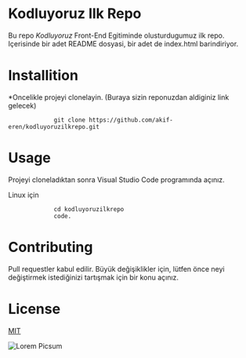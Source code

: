 # Kodluyoruz Ilk Repo

Bu геро *Kodluyoruz* Front-End Egitiminde olusturdugumuz ilk repo. Içerisinde bir adet
README dosyasi, bir adet de index.html barindiriyor.

# Installition

*Oncelikle projeyi clonelayin. (Buraya sizin reponuzdan aldiginiz link gelecek)

```
             git clone https://github.com/akif-eren/kodluyoruzilkrepo.git
```

# Usage

Projeyi cloneladıktan sonra Visual Studio Code programında açınız.

Linux için

```
             cd kodluyoruzilkrepo
             code.
```

# Contributing

Pull requestler kabul edilir. Büyük değişiklikler için, lütfen önce neyi değiştirmek istediğinizi tartışmak için bir konu açınız.

# License

[MIT](https://choosealicense.com/licenses/mit/)

![Lorem Picsum](https://picsum.photos/)
